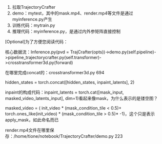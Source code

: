 1. 拉取TrajectoryCrafter
2. demo：mytest，其中的mask.mp4、render.mp4等文件是通过myinference.py产生
3. 训练代码：mytrain.py
4. 推理代码：myinference.py，是通过内外参矩阵直接控制

[Optional]为了方便您阅读代码：

核心数据流：Inference.py(pvd = TrajCrafter(opts))->demo.py(self.pipeline)->pipeline_trajectorycrafter.py(self.transformer)->crosstransformer3d.py(forward)


在哪里完成concat的：crosstransformer3d.py 694

hidden_states = torch.concat([hidden_states, inpaint_latents], 2)


inpaint的构成代码：inpaint_latents = torch.cat([mask_input, masked_video_latents_input], dim=1)看起来像mask，为什么表示的是镂空图？

masked_video = ( init_video * (mask_condition_tile < 0.5)\+ torch.ones_like(init_video) \* (mask_condition_tile > 0.5)\* -1)，这个只是表示apply_mask，如此命名而已


render.mp4文件在哪里保存：/home/tione/notebook/TrajectoryCrafter/demo.py 223
